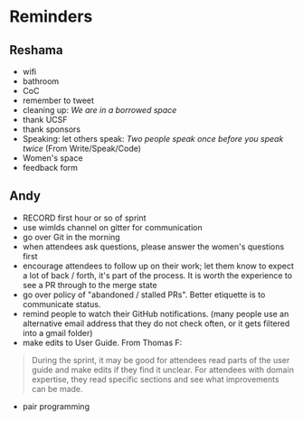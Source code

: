 # Reminders

## Reshama
- wifi
- bathroom
- CoC
- remember to tweet
- cleaning up:  *We are in a borrowed space*
- thank UCSF
- thank sponsors
- Speaking: let others speak:  *Two people speak once before you speak twice* (From Write/Speak/Code)
- Women's space
- feedback form


## Andy
- RECORD first hour or so of sprint
- use wimlds channel on gitter for communication
- go over Git in the morning
- when attendees ask questions, please answer the women's questions first
- encourage attendees to follow up on their work; let them know to expect a lot of back / forth, it's part of the process.   It is worth the experience to see a PR through to the merge state
- go over policy of "abandoned / stalled PRs".  Better etiquette is to communicate status.  
- remind people to watch their GitHub notifications.  (many people use an alternative email address that they do not check often, or it gets filtered into a gmail folder)
- make edits to User Guide.  From Thomas F:
>During the sprint, it may be good for attendees read parts of the user guide and make edits if they find it unclear. For attendees with domain expertise, they read specific sections and see what improvements can be made. 
- pair programming


